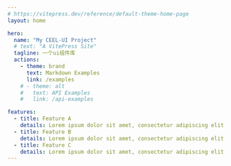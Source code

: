 ```yaml
---
# https://vitepress.dev/reference/default-theme-home-page
layout: home

hero:
  name: "My CEEL-UI Project"
  # text: "A VitePress Site"
  tagline: 一个ui组件库
  actions:
    - theme: brand
      text: Markdown Examples
      link: /examples
    # - theme: alt
    #   text: API Examples
    #   link: /api-examples

features:
  - title: Feature A
    details: Lorem ipsum dolor sit amet, consectetur adipiscing elit
  - title: Feature B
    details: Lorem ipsum dolor sit amet, consectetur adipiscing elit
  - title: Feature C
    details: Lorem ipsum dolor sit amet, consectetur adipiscing elit
---
```


